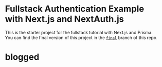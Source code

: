 # Fullstack Authentication Example with Next.js and NextAuth.js

This is the starter project for the fullstack tutorial with Next.js and Prisma. You can find the final version of this project in the [`final`](https://github.com/prisma/blogr-nextjs-prisma/tree/final) branch of this repo.
# blogged
